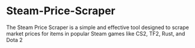# Steam-Price-Scraper
The Steam Price Scraper is a simple and effective tool designed to scrape market prices for items in popular Steam games like CS2, TF2, Rust, and Dota 2
